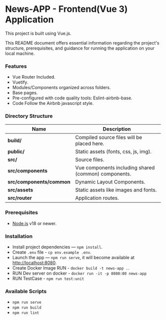 # News-APP - Frontend(Vue 3) Application

This project is built using Vue.js.

This README document offers essential information regarding the project's structure, prerequisites, and guidance for running the application on your local machine.

### Features

- Vue Router Included.
- Vuetify.
- Modules/Components organized across folders.
- Base pages.
- Pre-configured with code quality tools: Eslint-airbnb-base.
- Code Follow the Airbnb javascript style.

### Directory Structure

| Name                              | Description |
| --------------------------------- | ----------- |
| **build/**                        | Compiled source files will be placed here. |
| **public/**                       | Static assets (fonts, css, js, img). |
| **src/**                          | Source files. |
| **src/components**                | Vue components including shared (common) components. |
| **src/components/common**         | Dynamic Layout Components. |
| **src/assets**                    | Static assets like images and fonts. |
| **src/router**                    | Application routes. |

### Prerequisites

- [Node.js](https://nodejs.org/) v18 or newer.

### Installation

- Install project dependencies — `npm install`.
- Create `.env` file - `cp env.example .env`.
- Launch the app — `npm run serve`, it will become available at [http://localhost:8080](http://localhost:8080/).
- Create Docker Image RUN - `docker build -t news-app .`.
- RUN Dev server on docker - `docker run -it -p 8080:80 news-app`
- RUN TestCase - `npm run test:unit`

### Available Scripts

- `npm run serve`
- `npm run build`
- `npm run lint`